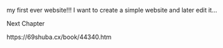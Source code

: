  my first ever website!!!
I want to create a simple website and later edit it... 





Next Chapter
<p>https://69shuba.cx/book/44340.htm</p>
